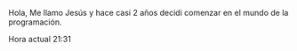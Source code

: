 Hola, Me llamo Jesús y hace casi 2 años decidi comenzar en el mundo de la programación. 



  Hora actual 21:31
